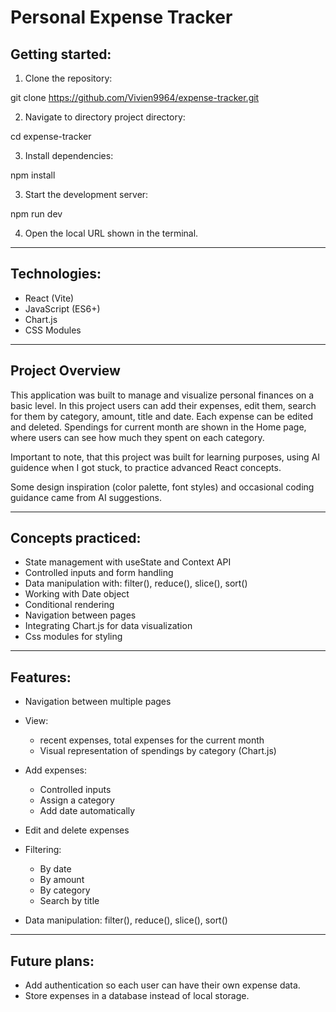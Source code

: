
# Personal Expense Tracker


## Getting started:

1. Clone the repository: 

git clone https://github.com/Vivien9964/expense-tracker.git

2. Navigate to directory project directory:

cd expense-tracker

3. Install dependencies:

npm install

3. Start the development server:

npm run dev

4. Open the local URL shown in the terminal.

---

## Technologies: 

- React (Vite)
- JavaScript (ES6+)
- Chart.js
- CSS Modules

---

## Project Overview

This application was built to manage and visualize personal finances on a basic level.
In this project users can add their expenses, edit them, search for them by category, amount, title and date. Each expense can be edited and deleted.
Spendings for current month are shown in the Home page, where users can see how much they spent on each category.

Important to note, that this project was built for learning purposes, using AI guidence when I got stuck, to practice advanced React concepts.

Some design inspiration (color palette, font styles) and occasional coding guidance came from AI suggestions.

---

## Concepts practiced: 

- State management with useState and Context API
- Controlled inputs and form handling
- Data manipulation with: filter(), reduce(), slice(), sort()
- Working with Date object
- Conditional rendering
- Navigation between pages
- Integrating Chart.js for data visualization
- Css modules for styling 

---

## Features:

 * Navigation between multiple pages
 * View: 
    - recent expenses, total expenses for the current month
    - Visual representation of spendings by category (Chart.js)

 * Add expenses:
    - Controlled inputs
    - Assign a category
    - Add date automatically

 * Edit and delete expenses

 * Filtering:
    - By date
    - By amount
    - By category
    - Search by title

 * Data manipulation: filter(), reduce(), slice(), sort()

---

## Future plans: 

- Add authentication so each user can have their own expense data.
- Store expenses in a database instead of local storage.
